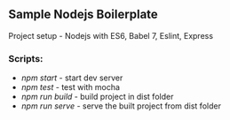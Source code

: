 ## Sample Nodejs Boilerplate

Project setup - Nodejs with ES6, Babel 7, Eslint, Express

### Scripts:

- _npm start_ - start dev server
- _npm test_ - test with mocha
- _npm run build_ - build project in dist folder
- _npm run serve_ - serve the built project from dist folder
